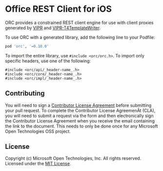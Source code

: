 # Office REST Client for iOS 

ORC provides a constrained REST client engine for use with client proxies generated by [VIPR] and [VIPR-T4TemplateWriter].

[VIPR]: https://github.com/microsoft/vipr
[VIPR-T4TemplateWriter]: https://github.com/msopentech/vipr-t4templatewriter

To use ORC with a generated library, add the following line to your Podfile:
```ruby
pod 'orc', '=0.10.0'
```

To import the entire library, use `#include <orc/orc.h>`.
To import only specific headers, use one of the following:

```obj-c
#include <orc/api/_header-name_.h>
#include <orc/core/_header-name_.h>
#include <orc/impl/_header-name_.h>
```

## Contributing
You will need to sign a [Contributor License Agreement](https://cla.msopentech.com/) before submitting your pull request. To complete the Contributor License AgreemenÂt (CLA), you will need to submit a request via the form and then electronically sign the Contributor License Agreement when you receive the email containing the link to the document. This needs to only be done once for any Microsoft Open Technologies OSS project.

## License
Copyright (c) Microsoft Open Technologies, Inc. All rights reserved. Licensed under the [MIT License](/LICENSE).
